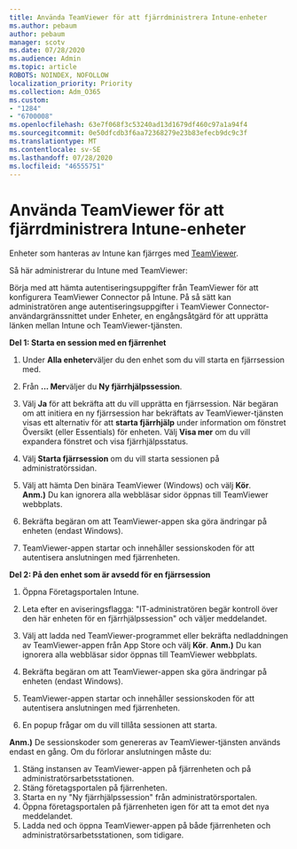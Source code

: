 ```yaml
---
title: Använda TeamViewer för att fjärrdministrera Intune-enheter
ms.author: pebaum
author: pebaum
manager: scotv
ms.date: 07/28/2020
ms.audience: Admin
ms.topic: article
ROBOTS: NOINDEX, NOFOLLOW
localization_priority: Priority
ms.collection: Adm_O365
ms.custom:
- "1284"
- "6700008"
ms.openlocfilehash: 63e7f068f3c53240ad13d1679df460c97a1a94f4
ms.sourcegitcommit: 0e50dfcdb3f6aa72368279e23b83efecb9dc9c3f
ms.translationtype: MT
ms.contentlocale: sv-SE
ms.lasthandoff: 07/28/2020
ms.locfileid: "46555751"
---
```

# <a name="use-teamviewer-to-remotely-administer-intune-devices"></a>Använda TeamViewer för att fjärrdministrera Intune-enheter

Enheter som hanteras av Intune kan fjärrges med [TeamViewer](https://www.teamviewer.com/).

Så här administrerar du Intune med TeamViewer: 

Börja med att hämta autentiseringsuppgifter från TeamViewer för att konfigurera TeamViewer Connector på Intune. På så sätt kan administratören ange autentiseringsuppgifter i TeamViewer Connector-användargränssnittet under Enheter, en engångsåtgärd för att upprätta länken mellan Intune och TeamViewer-tjänsten.

**Del 1: Starta en session med en fjärrenhet**

1. Under **Alla enheter**väljer du den enhet som du vill starta en fjärrsession med.
2. Från **... Mer**väljer du **Ny fjärrhjälpssession**.
3. Välj **Ja** för att bekräfta att du vill upprätta en fjärrsession.
    När begäran om att initiera en ny fjärrsession har bekräftats av TeamViewer-tjänsten visas ett alternativ för att **starta fjärrhjälp** under information om fönstret Översikt (eller Essentials) för enheten. Välj **Visa mer** om du vill expandera fönstret och visa fjärrhjälpsstatus.
4. Välj **Starta fjärrsession** om du vill starta sessionen på administratörssidan.
5. Välj att hämta Den binära TeamViewer (Windows) och välj **Kör**.<br/>
    **Anm.)** Du kan ignorera alla webbläsar sidor öppnas till TeamViewer webbplats.

6. Bekräfta begäran om att TeamViewer-appen ska göra ändringar på enheten (endast Windows).
7. TeamViewer-appen startar och innehåller sessionskoden för att autentisera anslutningen med fjärrenheten.

**Del 2: På den enhet som är avsedd för en fjärrsession**

1. Öppna Företagsportalen Intune.
2. Leta efter en aviseringsflagga: "IT-administratören begär kontroll över den här enheten för en fjärrhjälpssession" och väljer meddelandet.
3. Välj att ladda ned TeamViewer-programmet eller bekräfta nedladdningen av TeamViewer-appen från App Store och välj **Kör**.
    **Anm.)** Du kan ignorera alla webbläsar sidor öppnas till TeamViewer webbplats.

4. Bekräfta begäran om att TeamViewer-appen ska göra ändringar på enheten (endast Windows).
5. TeamViewer-appen startar och innehåller sessionskoden för att autentisera anslutningen med fjärrenheten.
6. En popup frågar om du vill tillåta sessionen att starta.

**Anm.)** De sessionskoder som genereras av TeamViewer-tjänsten används endast en gång. Om du förlorar anslutningen måste du:

1. Stäng instansen av TeamViewer-appen på fjärrenheten och på administratörsarbetsstationen.
2. Stäng företagsportalen på fjärrenheten.
3. Starta en ny "Ny fjärrhjälpssession" från administratörsportalen.
4. Öppna företagsportalen på fjärrenheten igen för att ta emot det nya meddelandet.
5. Ladda ned och öppna TeamViewer-appen på både fjärrenheten och administratörsarbetsstationen, som tidigare.